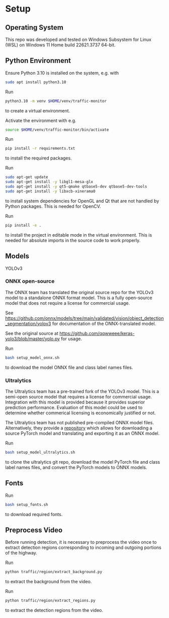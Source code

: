 # Setup

## Operating System

This repo was developed and tested on Windows Subsystem for Linux (WSL) on Windows 11 Home build 22621.3737 64-bit.

## Python Environment

Ensure Python 3.10 is installed on the system, e.g. with

```bash
sudo apt install python3.10
```

Run

```bash
python3.10 -m venv $HOME/venv/traffic-monitor
```

to create a virtual environment.

Activate the environment with e.g.

```bash
source $HOME/venv/traffic-monitor/bin/activate
```

Run

```bash
pip install -r requirements.txt
```

to install the required packages.

Run

```bash
sudo apt-get update
sudo apt-get install -y libgl1-mesa-glx
sudo apt-get install -y qt5-qmake qtbase5-dev qtbase5-dev-tools
sudo apt-get install -y libxcb-xinerama0
```

to install system dependencies for OpenGL and Qt that are not handled by Python packages. This is needed for OpenCV.

Run

```bash
pip install -e .
```

to install the project in editable mode in the virtual environment.
This is needed for absolute imports in the source code to work properly.

## Models

YOLOv3

### ONNX open-source

The ONNX team has translated the original source repo for the YOLOv3 model to a standalone ONNX format model.
This is a fully open-source model that does not require a license for commercial usage.

See <https://github.com/onnx/models/tree/main/validated/vision/object_detection_segmentation/yolov3> for documentation of the ONNX-translated model.

See the original source at <https://github.com/qqwweee/keras-yolo3/blob/master/yolo.py> for usage.

Run

```bash
bash setup_model_onnx.sh
```

to download the model ONNX file and class label names files.

### Ultralytics

The Ultralytics team has a pre-trained fork of the YOLOv3 model.
This is a semi-open source model that requires a license for commercial usage.
Integration with this model is provided because it provides superior prediction performance.
Evaluation of this model could be used to determine whether commerical licensing is economically justified or not.

The Ultralytics team has not published pre-compiled ONNX model files. Alternatively, they provide a [repository](https://github.com/ultralytics/yolov3) which allows for downloading a source PyTorch model and translating and exporting it as an ONNX model.

Run

```bash
bash setup_model_ultralytics.sh
```

to clone the ultralytics git repo, download the model PyTorch file and class label names files, and convert the PyTorch models to ONNX models.

## Fonts

Run

```bash
bash setup_fonts.sh
```

to download required fonts.

## Preprocess Video

Before running detection, it is necessary to preprocess the video once to extract detection regions corresponding to incoming and outgoing portions of the highway.

Run

```bash
python traffic/region/extract_background.py
```

to extract the background from the video.

Run

```bash
python traffic/region/extract_regions.py
```

to extract the detection regions from the video.
